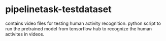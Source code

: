 # pipelinetask-testdataset
contains video files for testing human activity recognition.
python script to run the pretrained model from tensorflow hub to recognize the human activites in videos.
